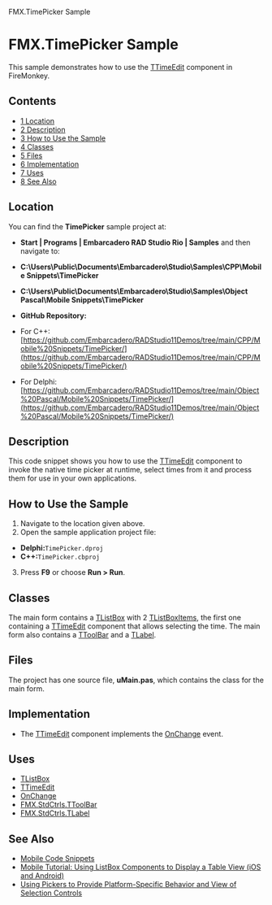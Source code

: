 FMX.TimePicker Sample[]()
# FMX.TimePicker Sample 


This sample demonstrates how to use the [TTimeEdit](http://docwiki.embarcadero.com/Libraries/en/FMX.DateTimeCtrls.TTimeEdit) component in FireMonkey.
## Contents



* [1 Location](#Location)
* [2 Description](#Description)
* [3 How to Use the Sample](#How_to_Use_the_Sample)
* [4 Classes](#Classes)
* [5 Files](#Files)
* [6 Implementation](#Implementation)
* [7 Uses](#Uses)
* [8 See Also](#See_Also)


## Location 

You can find the **TimePicker** sample project at:
* **Start | Programs | Embarcadero RAD Studio Rio | Samples** and then navigate to:

* **C:\Users\Public\Documents\Embarcadero\Studio\\Samples\CPP\Mobile Snippets\TimePicker**
* **C:\Users\Public\Documents\Embarcadero\Studio\\Samples\Object Pascal\Mobile Snippets\TimePicker**

* **GitHub Repository:**

*  For C++: [https://github.com/Embarcadero/RADStudio11Demos/tree/main/CPP/Mobile%20Snippets/TimePicker/](https://github.com/Embarcadero/RADStudio11Demos/tree/main/CPP/Mobile%20Snippets/TimePicker/)
*  For Delphi: [https://github.com/Embarcadero/RADStudio11Demos/tree/main/Object%20Pascal/Mobile%20Snippets/TimePicker/](https://github.com/Embarcadero/RADStudio11Demos/tree/main/Object%20Pascal/Mobile%20Snippets/TimePicker/)

## Description 

This code snippet shows you how to use the [TTimeEdit](http://docwiki.embarcadero.com/Libraries/en/FMX.DateTimeCtrls.TTimeEdit) component to invoke the native time picker at runtime, select times from it and process them for use in your own applications.
## How to Use the Sample 


1.  Navigate to the location given above.
2.  Open the sample application project file:

* **Delphi:**`TimePicker.dproj`
* **C++:**`TimePicker.cbproj`

3.  Press **F9** or choose **Run > Run**.

## Classes 

The main form contains a [TListBox](http://docwiki.embarcadero.com/Libraries/en/FMX.ListBox.TListBox) with 2 [TListBoxItems](http://docwiki.embarcadero.com/Libraries/en/FMX.ListBox.TListBoxItem), the first one containing a [TTimeEdit](http://docwiki.embarcadero.com/Libraries/en/FMX.DateTimeCtrls.TTimeEdit) component that allows selecting the time. The main form also contains a [TToolBar](http://docwiki.embarcadero.com/Libraries/en/FMX.StdCtrls.TToolBar) and a [TLabel](http://docwiki.embarcadero.com/Libraries/en/FMX.StdCtrls.TLabel).
## Files 

The project has one source file, **uMain.pas**, which contains the class for the main form.
## Implementation 


*  The [TTimeEdit](http://docwiki.embarcadero.com/Libraries/en/FMX.DateTimeCtrls.TTimeEdit) component implements the [OnChange](http://docwiki.embarcadero.com/Libraries/en/FMX.DateTimeCtrls.TTimeEdit.OnChange) event.

## Uses 


* [TListBox](http://docwiki.embarcadero.com/Libraries/en/FMX.ListBox.TListBox)
* [TTimeEdit](http://docwiki.embarcadero.com/Libraries/en/FMX.DateTimeCtrls.TTimeEdit)
* [OnChange](http://docwiki.embarcadero.com/Libraries/en/FMX.DateTimeCtrls.TTimeEdit.OnChange)
* [FMX.StdCtrls.TToolBar](http://docwiki.embarcadero.com/Libraries/en/FMX.StdCtrls.TToolBar)
* [FMX.StdCtrls.TLabel](http://docwiki.embarcadero.com/Libraries/en/FMX.StdCtrls.TLabel)

## See Also 


* [Mobile Code Snippets](http://docwiki.embarcadero.com/RADStudio/en/Mobile_Code_Snippets)
* [Mobile Tutorial: Using ListBox Components to Display a Table View (iOS and Android)](http://docwiki.embarcadero.com/RADStudio/en/Mobile_Tutorial:_Using_ListBox_Components_to_Display_a_Table_View_(iOS_and_Android))
* [Using Pickers to Provide Platform-Specific Behavior and View of Selection Controls](http://docwiki.embarcadero.com/RADStudio/en/Using_Pickers_to_Provide_Platform-Specific_Behavior_and_View_of_Selection_Controls)





